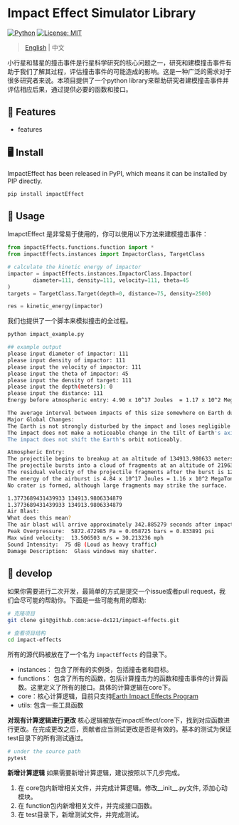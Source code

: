 # Impact Effect Simulator Library

[![Python](https://img.shields.io/pypi/pyversions/tensorflow.svg?style=plastic)](https://badge.fury.io/py/tensorflow)
[![License: MIT](https://img.shields.io/badge/License-MIT-yellow.svg)](https://opensource.org/licenses/MIT) 

> [English](../README.md) | 中文

小行星和彗星的撞击事件是行星科学研究的核心问题之一，研究和建模撞击事件有助于我们了解其过程，评估撞击事件的可能造成的影响。这是一种广泛的需求对于很多研究者来说。本项目提供了一个python library来帮助研究者建模撞击事件并评估相应后果，通过提供必要的函数和接口。


## 🍞 Features

- features


##  🖥 Install

ImpactEffect has been released in PyPI, which means it can be installed by PIP directly.

```python
pip install impactEffect
```

##  🚩 Usage

ImapctEffect 是非常易于使用的，你可以使用以下方法来建模撞击事件：

```python
from impactEffects.functions.function import *
from impactEffects.instances import ImpactorClass, TargetClass

# calculate the kinetic energy of impactor
impactor = impactEffects.instances.ImpactorClass.Impactor(
        diameter=111, density=111, velocity=111, theta=45
)
targets = TargetClass.Target(depth=0, distance=75, density=2500)

res = kinetic_energy(impactor)

```

我们也提供了一个脚本来模拟撞击的全过程。

```bash
python impact_example.py

## example output
please input diameter of impactor: 111
please input density of impactor: 111
please input the velocity of impactor: 111
please input the theta of impactor: 45
please input the density of target: 111
please input the depth(meters): 0
please input the distance: 111
Energy before atmospheric entry: 4.90 x 10^17 Joules  = 1.17 x 10^2 MegaTons TNT

The average interval between impacts of this size somewhere on Earth during the last 4 billion years is 4.3 x 10^3years.
Major Global Changes:
The Earth is not strongly disturbed by the impact and loses negligible mass.
The impact does not make a noticeable change in the tilt of Earth's axis (< 5 hundreths of a degree).
The impact does not shift the Earth's orbit noticeably.

Atmospheric Entry:
The projectile begins to breakup at an altitude of 134913.980633 meters = 442517.856478 ft
The projectile bursts into a cloud of fragments at an altitude of 21963.771219 meters = 72041.169599 ft
The residual velocity of the projectile fragments after the burst is 12.175785 km/s = 7.561162 miles/s
The energy of the airburst is 4.84 x 10^17 Joules = 1.16 x 10^2 MegaTons.
No crater is formed, although large fragments may strike the surface.

1.3773689431439933 134913.9806334879
1.3773689431439933 134913.9806334879
Air Blast:
What does this mean?
The air blast will arrive approximately 342.885279 seconds after impact.
Peak Overpressure:  5872.472985 Pa = 0.058725 bars = 0.833891 psi
Max wind velocity:  13.506503 m/s = 30.213236 mph
Sound Intensity:  75 dB (Loud as heavy traffic)
Damage Description:  Glass windows may shatter.

```

##  🍕 develop

如果你需要进行二次开发，最简单的方式是提交一个issue或者pull request，我们会尽可能的帮助你。下面是一些可能有用的帮助:

```bash
# 克隆项目
git clone git@github.com:acse-dx121/impact-effects.git

# 查看项目结构
cd impact-effects
```

所有的源代码被放在了一个名为 `impactEffects` 的目录下。
- instances： 包含了所有的实例类，包括撞击者和目标。
- functions： 包含了所有的函数，包括计算撞击力的函数和撞击事件的计算函数。这里定义了所有的接口。具体的计算逻辑在core下。
- core：核心计算逻辑，目前只支持[Earth Impact Effects Program](https://onlinelibrary.wiley.com/doi/abs/10.1111/j.1945-5100.2005.tb00157.x)
- utils: 包含一些工具函数

**对现有计算逻辑进行更改**
核心逻辑被放在impactEffect/core下，找到对应函数进行更改。在完成更改之后，贡献者应当测试更改是否是有效的。基本的测试为保证test目录下的所有测试通过。

```python
# under the source path
pytest
```

**新增计算逻辑**
如果需要新增计算逻辑，建议按照以下几步完成。
1. 在 core包内新增相关文件，并完成计算逻辑。修改__init__.py文件, 添加心动模块。
2. 在 function包内新增相关文件，并完成接口函数。
3. 在 test目录下，新增测试文件，并完成测试。


